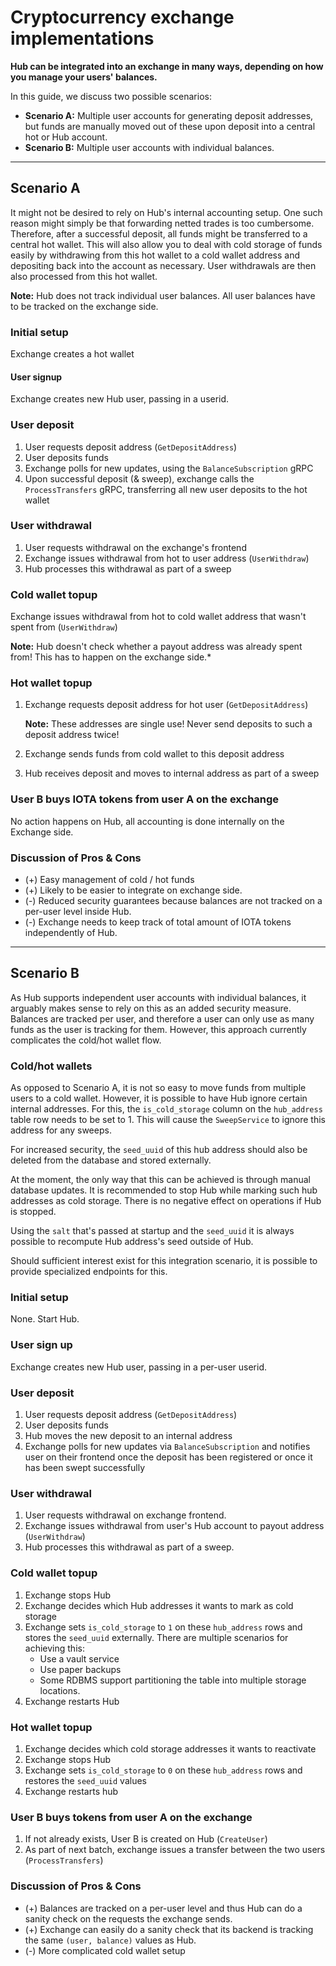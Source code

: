 # Cryptocurrency exchange implementations

**Hub can be integrated into an exchange in many ways, depending on how you manage your users' balances.**

In this guide, we discuss two possible scenarios:

- **Scenario A:** Multiple user accounts for generating deposit addresses, but funds are manually moved out of these upon deposit into a central hot or Hub account.
- **Scenario B:** Multiple user accounts with individual balances.

<hr>

## Scenario A

It might not be desired to rely on Hub's internal accounting setup. One such reason might simply be that forwarding netted trades is too cumbersome.
Therefore, after a successful deposit, all funds might be transferred to a central hot wallet. This will also allow you to deal with cold storage of funds easily by withdrawing from this hot wallet to a cold wallet address and depositing back into the account as necessary. User withdrawals are then also processed from this hot wallet.

**Note:** Hub does not track individual user balances. All user balances have to be tracked on the exchange side.

### Initial setup

Exchange creates a hot wallet

#### User signup

Exchange creates new Hub user, passing in a userid.

### User deposit

1. User requests deposit address (`GetDepositAddress`)
2. User deposits funds
3. Exchange polls for new updates, using the `BalanceSubscription` gRPC
4. Upon successful deposit (& sweep), exchange calls the `ProcessTransfers` gRPC, transferring all new user deposits to the hot wallet

### User withdrawal

1. User requests withdrawal on the exchange's frontend
2. Exchange issues withdrawal from hot to user address (`UserWithdraw`)
3. Hub processes this withdrawal as part of a sweep

### Cold wallet topup

Exchange issues withdrawal from hot to cold wallet address that wasn't spent from (`UserWithdraw`)

  **Note:** Hub doesn't check whether a payout address was already spent from! This has to happen on the exchange side.*

### Hot wallet topup

1. Exchange requests deposit address for hot user (`GetDepositAddress`)

   **Note:** These addresses are single use! Never send deposits to such a deposit address twice!

2. Exchange sends funds from cold wallet to this deposit address
3. Hub receives deposit and moves to internal address as part of a sweep

### User B buys IOTA tokens from user A on the exchange

No action happens on Hub, all accounting is done internally on the Exchange side.

### Discussion of Pros & Cons

- (+) Easy management of cold / hot funds
- (+) Likely to be easier to integrate on exchange side.
- (-) Reduced security guarantees because balances are not tracked on a per-user level inside Hub.
- (-) Exchange needs to keep track of total amount of IOTA tokens independently of Hub.
---

## Scenario B

As Hub supports independent user accounts with individual balances, it arguably makes sense to rely on this as an added security measure. Balances are tracked per user, and therefore a user can only use as many funds as the user is tracking for them. However, this approach currently complicates the cold/hot wallet flow. 

### Cold/hot wallets

As opposed to Scenario A, it is not so easy to move funds from multiple users to a cold wallet. However, it is possible to have Hub ignore certain internal addresses. For this, the `is_cold_storage` column on the `hub_address` table row needs to be set to 1. This will cause the `SweepService` to ignore this address for any sweeps.

For increased security, the `seed_uuid` of this hub address should also be deleted from the database and stored externally.

At the moment, the only way that this can be achieved is through manual database updates. It is recommended to stop Hub while marking such hub addresses as cold storage. There is no negative effect on operations if Hub is stopped.

Using the `salt` that's passed at startup and the `seed_uuid` it is always possible to recompute Hub address's seed outside of Hub.

Should sufficient interest exist for this integration scenario, it is possible to provide specialized endpoints for this.

### Initial setup

None. Start Hub.

### User sign up

Exchange creates new Hub user, passing in a per-user userid.

### User deposit

1. User requests deposit address (`GetDepositAddress`)
2. User deposits funds
3. Hub moves the new deposit to an internal address
3. Exchange polls for new updates via `BalanceSubscription` and notifies user on their frontend once the deposit has been registered or once it has been swept successfully

### User withdrawal

1. User requests withdrawal on exchange frontend.
2. Exchange issues withdrawal from user's Hub account to payout address (`UserWithdraw`)
3. Hub processes this withdrawal as part of a sweep.

### Cold wallet topup

1. Exchange stops Hub
2. Exchange decides which Hub addresses it wants to mark as cold storage
3. Exchange sets `is_cold_storage` to `1` on these `hub_address` rows and stores the `seed_uuid` externally.
   There are multiple scenarios for achieving this:
   - Use a vault service
   - Use paper backups
   - Some RDBMS support partitioning the table into multiple storage locations.
4. Exchange restarts Hub
   
### Hot wallet topup

1. Exchange decides which cold storage addresses it wants to reactivate
2. Exchange stops Hub
3. Exchange sets `is_cold_storage` to `0` on these `hub_address` rows and restores the `seed_uuid` values
4. Exchange restarts hub

### User B buys tokens from user A on the exchange

1. If not already exists, User B is created on Hub (`CreateUser`)
2. As part of next batch, exchange issues a transfer between the two users (`ProcessTransfers`)

### Discussion of Pros & Cons

- (+) Balances are tracked on a per-user level and thus Hub can do a sanity check on the requests the exchange sends.
- (+) Exchange can easily do a sanity check that its backend is tracking the same `(user, balance)` values as Hub.
- (-) More complicated cold wallet setup